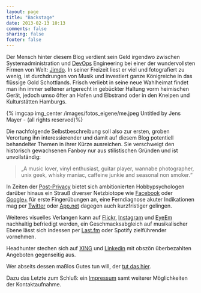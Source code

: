 ```yaml
---
layout: page
title: "Backstage"
date: 2013-02-13 10:13
comments: false
sharing: false
footer: false
---
```


Der Mensch hinter diesem Blog verdient sein Geld irgendwo zwischen Systemadministration und [DevOps](http://en.wikipedia.org/wiki/DevOps "Wikipedia: DevOps") Engineering bei einer der wundervollsten Firmen von Welt: [Jimdo](http://www.jimdo.com "Jimdo - Pages to the People!"). In seiner Freizeit liest er viel und fotografiert zu wenig, ist durchdrungen von Musik und investiert ganze Königreiche in das flüssige Gold Schottlands. Frisch verliebt in seine neue Wahlheimat findet man ihn immer seltener artgerecht in gebückter Haltung vorm heimischen Gerät, jedoch umso öfter an Hafen und Elbstrand oder in den Kneipen und Kulturstätten Hamburgs.

{% imgcap img_center /images/fotos_eigene/me.jpeg Untitled by Jens Mayer - (all rights reserved)%}

Die nachfolgende Selbstbeschreibung soll also zur ersten, groben Verortung ihn interessierender und damit auf diesem Blog potentiell behandelter Themen in ihrer Kürze ausreichen. Sie verschweigt den historisch gewachsenen Fanboy nur aus stilistischen Gründen und ist unvollständig:

>„A music lover, vinyl enthusiast, guitar player, wannabe photographer, unix geek, whisky maniac, caffeine junkie and seasonal non smoker.“

In Zeiten der [Post-Privacy](http://de.wikipedia.org/wiki/Post-Privacy "Wikipedia: Post-Privacy") bietet sich ambitionierten Hobbypsychologen darüber hinaus ein Strauß diverser Netzbiotope wie [Facebook](https://www.facebook.com/jens.mayer "Facebook-Profil Jens Mayer") oder [Google+](https://plus.google.com/111775974068560084573 "Google+-Profil Jens Mayer") für erste Fingerübungen an, eine Ferndiagnose akuter Indikationen mag per [Twitter](https://twitter.com/winterriot "Twitter-Stream Jens Mayer") oder [App.net](https://alpha.app.net/winterriot "Jens Mayer auf App.net") dagegen auch kurzfristiger gelingen.

Weiteres visuelles Verlangen kann auf [Flickr](http://www.flickr.com/photos/basq/ "Flickr-Profil Jens Mayer"), [Instagram](http://instagram.com/basquiat "Instagram-Profil Jens Mayer") und [EyeEm](http://www.eyeem.com/u/jensmayer "EyeEm-Profil Jens Mayer") nachhaltig befriedigt werden, ein Geschmacksabgleich auf musikalischer Ebene lässt sich indessen per [Last.fm](http://www.last.fm/user/basq "Last.fm-Profil Jens Mayer") oder Spotify zielführender vornehmen.

Headhunter stechen sich auf [XING](https://www.xing.com/profile/Jens_Mayer2 "XING-Profil Jens Mayer") und [Linkedin](http://www.linkedin.com/in/jensmayer "Linkedin-Profil Jens Mayer") mit obszön überbezahlten Angeboten gegenseitig aus.

Wer abseits dessen maßlos Gutes tun will, der [tut das hier](http://www.amazon.de/gp/registry/registry.html?ie=UTF8&type=wishlist&id=38FI6BLISOJV7 "Amazon Wishlist: Jens Mayer").

Dazu das Letzte zum Schluß: ein [Impressum](/pages/impressum/ "Impressum") samt weiterer Möglichkeiten der Kontaktaufnahme.